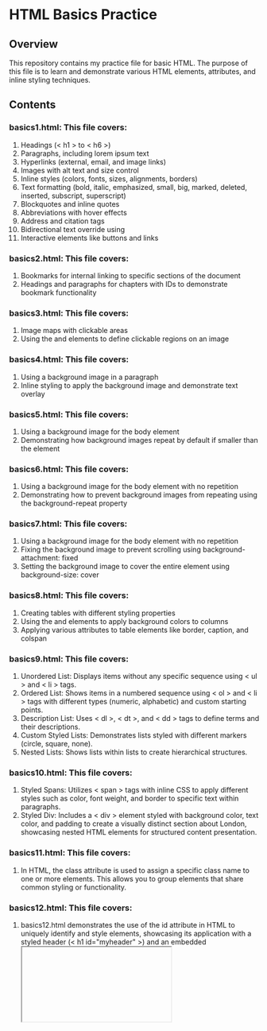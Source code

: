 # **HTML Basics Practice**

## **Overview**

This repository contains my practice file for basic HTML. The purpose of this file is to learn and demonstrate various HTML elements, attributes, and inline styling techniques.

## **Contents**

### basics1.html: This file covers: <br>
1. Headings (< h1 > to < h6 >) <br>
2. Paragraphs, including lorem ipsum text <br>
3. Hyperlinks (external, email, and image links) <br>
4. Images with alt text and size control <br>
5. Inline styles (colors, fonts, sizes, alignments, borders) <br>
6. Text formatting (bold, italic, emphasized, small, big, marked, deleted, inserted, subscript, superscript) <br>
7. Blockquotes and inline quotes <br>
8. Abbreviations with hover effects <br>
9. Address and citation tags <br>
10. Bidirectional text override using <bdo> <br>
11. Interactive elements like buttons and links <br>

### basics2.html: This file covers: <br>
1. Bookmarks for internal linking to specific sections of the document <br>
2. Headings and paragraphs for chapters with IDs to demonstrate bookmark functionality <br>

### basics3.html: This file covers: <br>
1. Image maps with clickable areas <br>
2. Using the <map> and <area> elements to define clickable regions on an image <br>

### basics4.html: This file covers: <br>
1. Using a background image in a paragraph <br>
2. Inline styling to apply the background image and demonstrate text overlay <br>

### basics5.html: This file covers: <br>
1. Using a background image for the body element
2. Demonstrating how background images repeat by default if smaller than the element

### basics6.html: This file covers: <br>
1. Using a background image for the body element with no repetition
2. Demonstrating how to prevent background images from repeating using the background-repeat property

### basics7.html: This file covers: <br>
1. Using a background image for the body element with no repetition
2. Fixing the background image to prevent scrolling using background-attachment: fixed
3. Setting the background image to cover the entire element using background-size: cover

### basics8.html: This file covers: <br>
1. Creating tables with different styling properties
2. Using the <colgroup> and <col> elements to apply background colors to columns
3. Applying various attributes to table elements like border, caption, and colspan

### basics9.html: This file covers: <br>
1. Unordered List: Displays items without any specific sequence using < ul > and < li > tags.
2. Ordered List: Shows items in a numbered sequence using < ol > and < li > tags with different types (numeric, alphabetic) and custom starting points.
3. Description List: Uses < dl >, < dt >, and < dd > tags to define terms and their descriptions.
4. Custom Styled Lists: Demonstrates lists styled with different markers (circle, square, none).
5. Nested Lists: Shows lists within lists to create hierarchical structures.

### basics10.html: This file covers: <br>
1. Styled Spans: Utilizes < span > tags with inline CSS to apply different styles such as color, font weight, and border to specific text within paragraphs.
2. Styled Div: Includes a < div > element styled with background color, text color, and padding to create a visually distinct section about London, showcasing nested HTML elements for structured content presentation.

### basics11.html: This file covers: <br>
1. In HTML, the class attribute is used to assign a specific class name to one or more elements. This allows you to group elements that share common styling or functionality.

### basics12.html: This file covers: <br>
1. basics12.html demonstrates the use of the id attribute in HTML to uniquely identify and style elements, showcasing its application with a styled header (< h1 id="myheader" >) and an embedded <iframe> to display content from another web page (croissant.htm).

### index.html: This file covers: <br>
1. index.html includes a basic HTML structure with a specified favicon using the <link> tag. The file sets up a simple webpage titled "HTML Favicon" with a paragraph welcoming visitors.

### form.html: This file covers: <br>
1. form.html features a basic HTML form allowing users to input their first and last names. It includes radio buttons for selecting a favorite programming language (HTML, CSS, JavaScript) and checkboxes to indicate ownership of various vehicles (Bike, Car, Boat).

### travelguidewebsite.html: This file covers: <br>
1. Header: Displays a quote about travel and an introductory paragraph.
2. Navigation: Offers links to city-specific pages (London, Paris, Tokyo) for detailed travel information.
3. Main Content: Provides insights on the benefits of travel, emphasizing cultural exploration and personal growth.
4. Footer: Includes a section about the website or contact information.

## **How to View**

To view the HTML file, simply open basics1.html in your web browser. <br>
